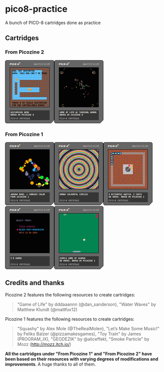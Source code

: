 # pico8-practice
A bunch of PICO-8 cartridges done as practice

## Cartridges

### From Picozine 2
![Waves](https://raw.githubusercontent.com/uvehj/pico8-practice/main/files/Images/waves.p8.png)![Game of Life](https://raw.githubusercontent.com/uvehj/pico8-practice/main/files/Images/gameoflife.p8.png)




### From Picozine 1
![Smoke](https://raw.githubusercontent.com/uvehj/pico8-practice/main/files/Images/smoke.p8.png)![Circles](https://raw.githubusercontent.com/uvehj/pico8-practice/main/files/Images/circles.p8.png)![Toytrain](https://raw.githubusercontent.com/uvehj/pico8-practice/main/files/Images/toytrain.p8.png)![Somemusic](https://raw.githubusercontent.com/uvehj/pico8-practice/main/files/Images/somemusic.p8.png)![Squashy, from Picozine 1](https://github.com/uvehj/pico8-practice/blob/main/files/Images/squashy.p8.png)

## Credits and thanks

Picozine 2 features the following resources to create cartridges:

> "Game of Life" by dddaaannn (@dan_sanderson), "Water Waves" by Matthew Klundt (@mattfox12)

Picozine 1 features the following resources to create cartridges:

> "Squashy" by Alex  Mole (@TheRealMolen), "Let’s Make Some Music!" by Feliks Balzer (@pizzamakesgames), "Toy Train" by James (PROGRAM_IX), "GEODEZIK" by @aliceffekt, "Smoke Particle" by Mozz (http://mozz.itch.io/)

**All the cartridges under "From Picozine 1" and "From Picozine 2" have been based on their resources with varying degrees of modifications and improvements**. A huge thanks to all of them.
